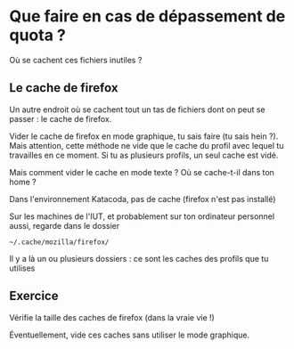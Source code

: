 # Que faire en cas de dépassement de quota ?

Où se cachent ces fichiers inutiles ?

## Le cache de firefox

Un autre endroit où se cachent tout un tas de fichiers dont on peut se passer : le cache de firefox.


Vider le cache de firefox en mode graphique, tu sais faire (tu sais hein ?).
Mais attention, cette méthode ne vide que le cache du profil avec lequel tu travailles en ce moment.
Si tu as plusieurs profils, un seul cache est vidé.



Mais comment vider le cache en mode texte ? Où se cache-t-il dans ton home ?

Dans l'environnement Katacoda, pas de cache (firefox n'est pas installé)

Sur les machines de l'IUT, et probablement sur ton ordinateur personnel aussi, regarde dans le dossier


```
~/.cache/mozilla/firefox/
```

Il y a là un ou plusieurs dossiers : ce sont les caches des profils que tu utilises

## Exercice

Vérifie la taille des caches de firefox (dans la vraie vie !)

Éventuellement, vide ces caches sans utiliser le mode graphique.

